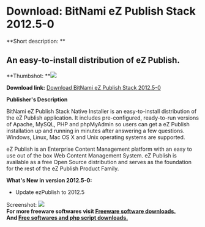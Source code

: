 # Download: BitNami eZ Publish Stack 2012.5-0

**Short description: **

## An easy-to-install distribution of eZ Publish.

  
**Thumbshot: **![](http://www.freewarefiles.com/screenshot/btnmiezpub_md.jpg)   
  
**Download link:** [Download BitNami eZ Publish Stack 2012.5-0](http://freesoftwares.boysofts.com/BitNami-eZ-Publish-Stack_program_72850.html)  
  

**Publisher's Description**  
  

BitNami eZ Publish Stack Native Installer is an easy-to-install distribution
of the eZ Publish application. It includes pre-configured, ready-to-run
versions of Apache, MySQL, PHP and phpMyAdmin so users can get a eZ Publish
installation up and running in minutes after answering a few questions.
Windows, Linux, Mac OS X and Unix operating systems are supported.

eZ Publish is an Enterprise Content Management platform with an easy to use
out of the box Web Content Management System. eZ Publish is available as a
free Open Source distribution and serves as the foundation for the rest of the
eZ Publish Product Family.

**What's New in version 2012.5-0:**

  * Update ezPublish to 2012.5 

  
  
Screenshot: ![](http://www.freewarefiles.com/screenshot/btnmiezpub.jpg)  
**For more freeware softwares visit [Freeware software downloads.](http://freesoftwares.boysofts.com/)**   
**And [Free softwares and php script downloads.](http://www.boysofts.com/)**

